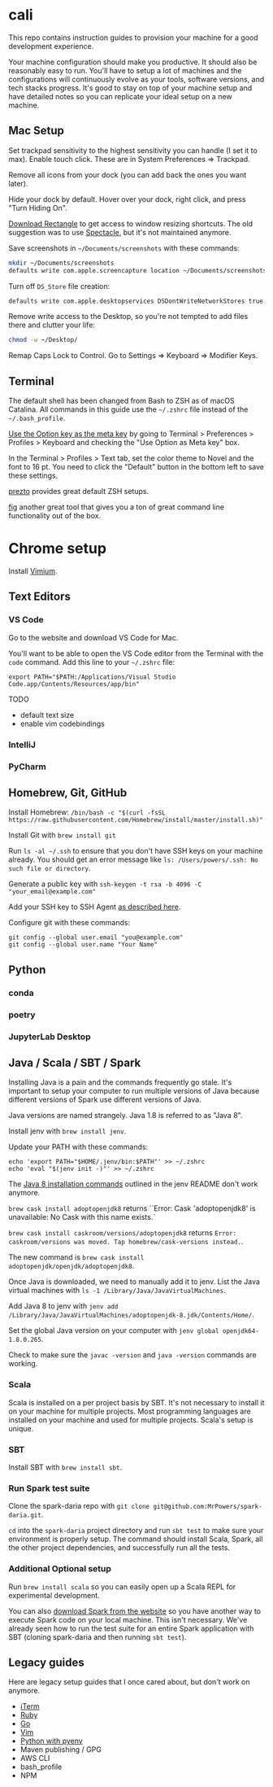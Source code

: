 # cali

This repo contains instruction guides to provision your machine for a good development experience.

Your machine configuration should make you productive.  It should also be reasonably easy to run.  You'll have to setup a lot of machines and the configurations will continuously evolve as your tools, software versions, and tech stacks progress.  It's good to stay on top of your machine setup and have detailed notes so you can replicate your ideal setup on a new machine.

## Mac Setup

Set trackpad sensitivity to the highest sensitivity you can handle (I set it to max).  Enable touch click.  These are in System Preferences => Trackpad.

Remove all icons from your dock (you can add back the ones you want later).

Hide your dock by default.  Hover over your dock, right click, and press "Turn Hiding On".

[Download Rectangle](https://rectangleapp.com/) to get access to window resizing shortcuts.  The old suggestion was to use [Spectacle](https://www.spectacleapp.com/), but it's not maintained anymore.

Save screenshots in `~/Documents/screenshots` with these commands:

```bash
mkdir ~/Documents/screenshots
defaults write com.apple.screencapture location ~/Documents/screenshots
```

Turn off `DS_Store` file creation:

```bash
defaults write com.apple.desktopservices DSDontWriteNetworkStores true
```

Remove write access to the Desktop, so you're not tempted to add files there and clutter your life:

```bash
chmod -w ~/Desktop/
```

Remap Caps Lock to Control.  Go to Settings => Keyboard => Modifier Keys.

## Terminal

The default shell has been changed from Bash to ZSH as of macOS Catalina.  All commands in this guide use the `~/.zshrc` file instead of the `~/.bash_profile`.

[Use the Option key as the meta key](https://stackoverflow.com/a/327676) by going to Terminal > Preferences > Profiles > Keyboard and checking the "Use Option as Meta key" box.

In the Terminal > Profiles > Text tab, set the color theme to Novel and the font to 16 pt.  You need to click the "Default" button in the bottom left to save these settings.

[prezto](https://github.com/sorin-ionescu/prezto) provides great default ZSH setups.

[fig](https://fig.io/) another great tool that gives you a ton of great command line functionality out of the box.


# Chrome setup

Install [Vimium](https://chrome.google.com/webstore/detail/vimium/dbepggeogbaibhgnhhndojpepiihcmeb?hl=en).

## Text Editors

### VS Code

Go to the website and download VS Code for Mac.

You'll want to be able to open the VS Code editor from the Terminal with the `code` command.  Add this line to your `~/.zshrc` file:

```
export PATH="$PATH:/Applications/Visual Studio Code.app/Contents/Resources/app/bin"
```

TODO
* default text size
* enable vim codebindings


### IntelliJ



### PyCharm



## Homebrew, Git, GitHub

Install Homebrew: `/bin/bash -c "$(curl -fsSL https://raw.githubusercontent.com/Homebrew/install/master/install.sh)"`

Install Git with `brew install git`

Run `ls -al ~/.ssh` to ensure that you don't have SSH keys on your machine already.  You should get an error message like `ls: /Users/powers/.ssh: No such file or directory`.

Generate a public key with `ssh-keygen -t rsa -b 4096 -C "your_email@example.com"`

Add your SSH key to SSH Agent [as described here](https://docs.github.com/en/free-pro-team@latest/github/authenticating-to-github/generating-a-new-ssh-key-and-adding-it-to-the-ssh-agent#adding-your-ssh-key-to-the-ssh-agent).

Configure git with these commands:

```
git config --global user.email "you@example.com"
git config --global user.name "Your Name"
```

## Python

### conda



### poetry



### JupyterLab Desktop



## Java / Scala / SBT / Spark

Installing Java is a pain and the commands frequently go stale.  It's important to setup your computer to run multiple versions of Java because different versions of Spark use different versions of Java.

Java versions are named strangely.  Java 1.8 is referred to as "Java 8".

Install jenv with `brew install jenv`.

Update your PATH with these commands:

```
echo 'export PATH="$HOME/.jenv/bin:$PATH"' >> ~/.zshrc
echo 'eval "$(jenv init -)"' >> ~/.zshrc
```

The [Java 8 installation commands](https://github.com/jenv/jenv#21-using-two-jvms-on-macos) outlined in the jenv README don't work anymore.

`brew cask install adoptopenjdk8` returns ``Error: Cask 'adoptopenjdk8' is unavailable: No Cask with this name exists.`

`brew cask install caskroom/versions/adoptopenjdk8` returns `Error: caskroom/versions was moved. Tap homebrew/cask-versions instead.`.

The new command is `brew cask install adoptopenjdk/openjdk/adoptopenjdk8`.

Once Java is downloaded, we need to manually add it to jenv.  List the Java virtual machines with `ls -1 /Library/Java/JavaVirtualMachines`.

Add Java 8 to jenv with `jenv add /Library/Java/JavaVirtualMachines/adoptopenjdk-8.jdk/Contents/Home/`.

Set the global Java version on your computer with `jenv global openjdk64-1.8.0.265`.

Check to make sure the `javac -version` and `java -version` commands are working.

### Scala

Scala is installed on a per project basis by SBT.  It's not necessary to install it on your machine for multiple projects.  Most programming languages are installed on your machine and used for multiple projects.  Scala's setup is unique.

### SBT

Install SBT with `brew install sbt`.

### Run Spark test suite

Clone the spark-daria repo with `git clone git@github.com:MrPowers/spark-daria.git`.

`cd` into the `spark-daria` project directory and run `sbt test` to make sure your environment is properly setup.  The command should install Scala, Spark, all the other project dependencies, and successfully run all the tests.

### Additional Optional setup

Run `brew install scala` so you can easily open up a Scala REPL for experimental development.

You can also [download Spark from the website](https://spark.apache.org/downloads.html) so you have another way to execute Spark code on your local machine.  This isn't necessary.  We've already seen how to run the test suite for an entire Spark application with SBT (cloning spark-daria and then running `sbt test`). 

## Legacy guides

Here are legacy setup guides that I once cared about, but don't work on anymore.

* [iTerm](https://github.com/MrPowers/cali/blob/master/guides/iterm.md)
* [Ruby](https://github.com/MrPowers/cali/blob/master/guides/ruby.md)
* [Go](https://github.com/MrPowers/cali/blob/master/guides/go.md)
* [Vim](https://github.com/MrPowers/cali/blob/master/guides/vim.md)
* [Python with pyenv](https://github.com/MrPowers/cali/blob/master/guides/python.md)
* Maven publishing / GPG
* AWS CLI
* bash_profile
* NPM
